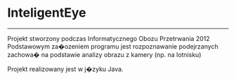 # InteligentEye
---------------
Projekt stworzony podczas Informatycznego Obozu Przetrwania 2012
Podstawowym za�ozeniem programu jest rozpoznawanie podejrzanych zachowa� na podstawie analizy obrazu z kamery (np. na lotnisku)

Projekt realizowany jest w j�zyku Java.